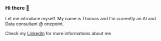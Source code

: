 ### Hi there 👋

Let me introduce myself. My name is Thomas and I'm currently an AI and Data consultant @ onepoint.

Check my <a href="https://www.linkedin.com/in/thomas-corcoral/">LinkedIn</a> for more informations about me
